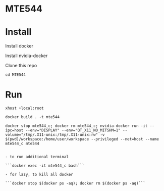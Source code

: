 # MTE544

# Install

Install docker

Install nvidia-docker

Clone this repo

```cd MTE544```

# Run

```xhost +local:root ```

```docker build . -t mte544 ```

```docker stop mte544_c; docker rm mte544_c; nvidia-docker run -it --ipc=host --env="DISPLAY" --env="QT_X11_NO_MITSHM=1" --volume="/tmp/.X11-unix:/tmp/.X11-unix:rw" -v $(pwd)/workspace:/home/user/workspace --privileged --net=host --name mte544_c mte544 ```

```

- to run additional terminal

```docker exec -it mte544_c bash```

- for lazy, to kill all docker

```docker stop $(docker ps -aq); docker rm $(docker ps -aq)```
